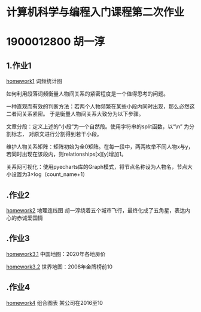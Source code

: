 # 计算机科学与编程入门课程第二次作业  
# 1900012800 胡一淳  
## 1.作业1  
[homework1][1]
词频统计图

如何利用段落词频衡量人物间关系的紧密程度是一个值得思考的问题。 

一种直观而有效的判断方法：若两个人物频繁在某些小段内同时出现，那么必然这二者间关系紧密。
于是衡量人物间关系大致分为以下步骤。 

文章分段：定义上述的“小段”为一个自然段。使用字符串的split函数，以“\n” 为分割标志，
对原文进行分割得到若干小段。 

维护人物关系矩阵：矩阵初始为全0矩阵。在每一段中，两两枚举不同人物x与y，若同时出现在该段内，则relationships[x][y]增加1。 

关系网可视化：使用pyecharts库的Graph模式，将节点名称设为人物名，节点大小设置为3×log（count_name+1）

## .作业2  
[homework2][2]
地理连线图
胡一淳绕着五个城市飞行，最终化成了五角星，表达内心的赤诚爱国情


## .作业3
[homework3.1][3]
中国地图：2020年各地房价

[homework3.2][4]
世界地图：2008年金牌榜前10

## .作业4
[homework4][5]
组合图表
某公司在2016至10

[1]:https://mogician233.github.io/relation.html
[2]:https://mogician233.github.io/geo_line_star.html
[3]:https://mogician233.github.io/%E5%90%84%E7%9C%81%E7%9C%81%E4%BC%9A%E5%9F%8E%E5%B8%82%E6%88%BF%E4%BB%B7%E6%95%B0%E6%8D%AE%E5%9C%B0%E5%9B%BE_map.html
[4]:https://mogician233.github.io/Beijing2008.html
[5]:https://mogician233.github.io/MarketExpand.html
